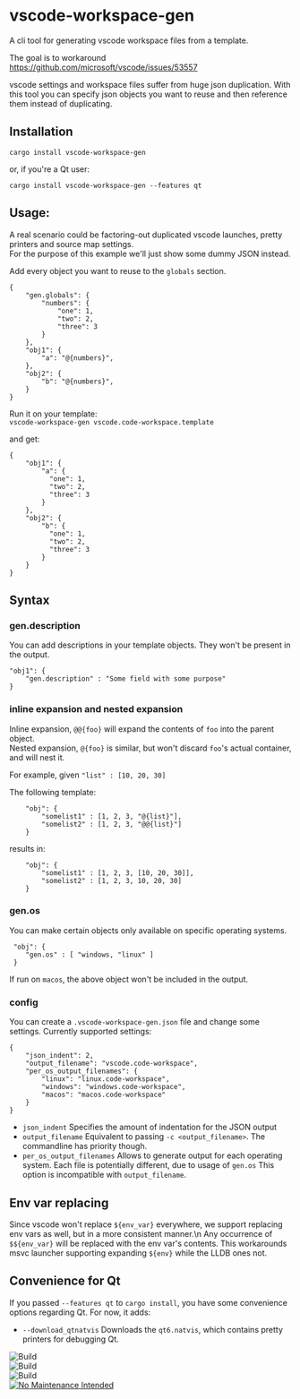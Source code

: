 # vscode-workspace-gen

A cli tool for generating vscode workspace files from a template.<br>

The goal is to workaround https://github.com/microsoft/vscode/issues/53557 

vscode settings and workspace files suffer from huge json duplication. With this tool you can
specify json objects you want to reuse and then reference them instead of duplicating.

## Installation

`cargo install vscode-workspace-gen`

or, if you're a Qt user:

`cargo install vscode-workspace-gen --features qt`

## Usage:

A real scenario could be factoring-out duplicated vscode launches, pretty printers and source map settings.<br>
For the purpose of this example we'll just show some dummy JSON instead.

Add every object you want to reuse to the `globals` section.

```
{
    "gen.globals": {
        "numbers": {
            "one": 1,
            "two": 2,
            "three": 3
        }
    },
    "obj1": {
        "a": "@{numbers}",
    },
    "obj2": {
        "b": "@{numbers}",
    }
}
```

Run it on your template:<br>
`vscode-workspace-gen vscode.code-workspace.template`

and get:

```
{
    "obj1": {
        "a": {
          "one": 1,
          "two": 2,
          "three": 3
        }
    },
    "obj2": {
        "b": {
          "one": 1,
          "two": 2,
          "three": 3
        }
    }
}
```


## Syntax

### gen.description

You can add descriptions in your template objects. They won't be present in the output.


```
"obj1": {
    "gen.description" : "Some field with some purpose"
}
```

### inline expansion and nested expansion

Inline expansion, `@@{foo}` will expand the contents of `foo` into the parent object.<br>
Nested expansion, `@{foo}` is similar, but won't discard `foo`'s actual container, and will nest it.

For example, given `"list" : [10, 20, 30]`

The following template:

```
    "obj": {
        "somelist1" : [1, 2, 3, "@{list}"],
        "somelist2" : [1, 2, 3, "@@{list}"]
    }
```

results in:
```
    "obj": {
        "somelist1" : [1, 2, 3, [10, 20, 30]],
        "somelist2" : [1, 2, 3, 10, 20, 30]
    }
```

### gen.os

You can make certain objects only available on specific operating systems.
```
 "obj": {
    "gen.os" : [ "windows, "linux" ]
 }
 ```

If run on `macos`, the above object won't be included in the output.

### config

You can create a `.vscode-workspace-gen.json` file and change some settings.
Currently supported settings:

```
{
    "json_indent": 2,
    "output_filename": "vscode.code-workspace",
    "per_os_output_filenames": {
        "linux": "linux.code-workspace",
        "windows": "windows.code-workspace",
        "macos": "macos.code-workspace"
    }
}
```
- `json_indent` Specifies the amount of indentation for the JSON output
- `output_filename` Equivalent to passing `-c <output_filename>`. The commandline has priority though.
- `per_os_output_filenames` Allows to generate output for each operating system. Each file is potentially different, due to usage of `gen.os`
This option is incompatible with `output_filename`.

## Env var replacing

Since vscode won't replace `${env_var}` everywhere, we support replacing env vars as well, but in a more consistent manner.\n
Any occurrence of `$${env_var}` will be replaced with the env var's contents. This workarounds msvc launcher supporting expanding
`${env}` while the LLDB ones not.


## Convenience for Qt

If you passed `--features qt` to `cargo install`, you have some convenience options regarding Qt.
For now, it adds:
- `--download_qtnatvis` Downloads the `qt6.natvis`, which contains pretty printers for debugging Qt.

![Build](https://github.com/iamsergio/vscode-workspace-gen/actions/workflows/tests.yml/badge.svg)</br>
![Build](https://github.com/iamsergio/vscode-workspace-gen/actions/workflows/sanitizers.yml/badge.svg)</br>
![Build](https://github.com/iamsergio/vscode-workspace-gen/actions/workflows/lints.yml/badge.svg)
</br>
[![No Maintenance Intended](http://unmaintained.tech/badge.svg)](http://unmaintained.tech/)

